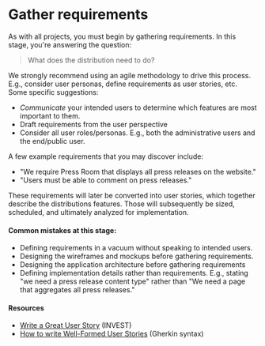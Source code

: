 # Gather requirements

As with all projects, you must begin by gathering requirements. In this stage, you're answering the question:

> What does the distribution need to do?

We strongly recommend using an agile methodology to drive this process. E.g., consider user personas, define requirements as user stories, etc. Some specific suggestions:

* _Communicate_ your intended users to determine which features are most important to them.
* Draft requirements from the user perspective
* Consider all user roles/personas. E.g., both the administrative users and the end/public   user.

A few example requirements that you may discover include:

* "We require Press Room that displays all press releases on the website."
* "Users must be able to comment on press releases."

These requirements will later be converted into user stories, which together describe the distributions features. Those will subsequently be sized, scheduled, and ultimately analyzed for implementation.

#### Common mistakes at this stage:

* Defining requirements in a vacuum without speaking to intended users.
* Designing the wireframes and mockups before gathering requirements.
* Designing the application architecture before gathering requirements
* Defining implementation details rather than requirements. E.g., stating "we need a press release content type" rather than "We need a page that aggregates all press releases."

#### Resources

* [Write a Great User Story](https://help.rallydev.com/writing-great-user-story) (INVEST)
* [How to write Well-Formed User Stories](https://blog.pivotal.io/labs/labs/well-formed-stories) (Gherkin syntax)
